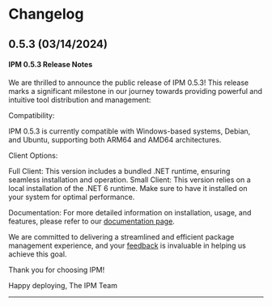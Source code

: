 # Changelog

## 0.5.3 (03/14/2024)

#### IPM 0.5.3 Release Notes

We are thrilled to announce the public release of IPM 0.5.3! This release marks a significant milestone in our journey towards providing powerful and intuitive tool distribution and management:

Compatibility:

IPM 0.5.3 is currently compatible with Windows-based systems, Debian, and Ubuntu, supporting both ARM64 and AMD64 architectures.

Client Options:

Full Client: This version includes a bundled .NET runtime, ensuring seamless installation and operation.
Small Client: This version relies on a local installation of the .NET 6 runtime. Make sure to have it installed on your system for optimal performance.

Documentation:
For more detailed information on installation, usage, and features, please refer to our [documentation page](https://docs.ipmhub.io/docs/installation/).

We are committed to delivering a streamlined and efficient package management experience, and your [feedback](https://github.com/orgs/ipmhubio/discussions) is invaluable in helping us achieve this goal.

Thank you for choosing IPM!

Happy deploying,
The IPM Team

---